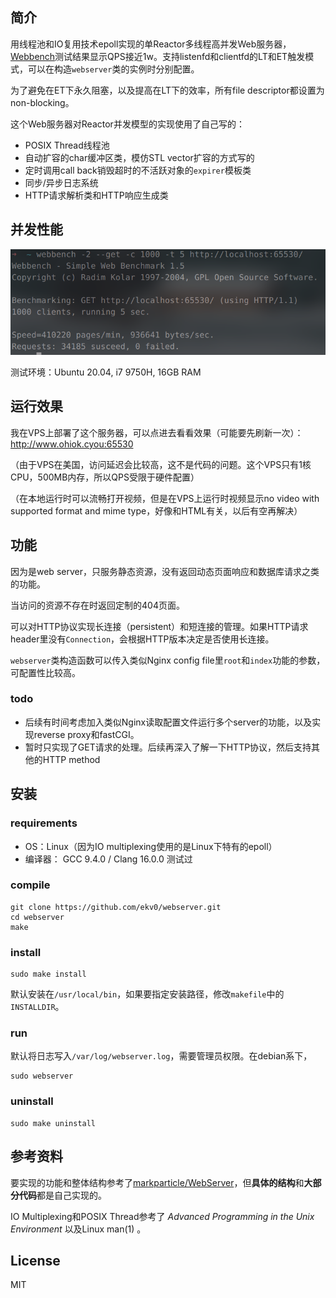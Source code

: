 ## 简介

用线程池和IO复用技术epoll实现的单Reactor多线程高并发Web服务器，[Webbench](http://home.tiscali.cz/~cz210552/webbench.html)测试结果显示QPS接近1w。支持listenfd和clientfd的LT和ET触发模式，可以在构造`webserver`类的实例时分别配置。

为了避免在ET下永久阻塞，以及提高在LT下的效率，所有file descriptor都设置为non-blocking。

这个Web服务器对Reactor并发模型的实现使用了自己写的：

- POSIX Thread线程池
- 自动扩容的char缓冲区类，模仿STL vector扩容的方式写的
- 定时调用call back销毁超时的不活跃对象的`expirer`模板类
- 同步/异步日志系统
- HTTP请求解析类和HTTP响应生成类

## 并发性能

<img src="./screenshot/1.png" alt="1.png" width="600" />

测试环境：Ubuntu 20.04, i7 9750H, 16GB RAM

## 运行效果

我在VPS上部署了这个服务器，可以点进去看看效果（可能要先刷新一次）：<http://www.ohiok.cyou:65530>

（由于VPS在美国，访问延迟会比较高，这不是代码的问题。这个VPS只有1核CPU，500MB内存，所以QPS受限于硬件配置）

（在本地运行时可以流畅打开视频，但是在VPS上运行时视频显示no video with supported format and mime type，好像和HTML有关，以后有空再解决）

## 功能

因为是web server，只服务静态资源，没有返回动态页面响应和数据库请求之类的功能。

当访问的资源不存在时返回定制的404页面。

可以对HTTP协议实现长连接（persistent）和短连接的管理。如果HTTP请求header里没有`Connection`，会根据HTTP版本决定是否使用长连接。

`webserver`类构造函数可以传入类似Nginx config file里`root`和`index`功能的参数，可配置性比较高。

### todo

- 后续有时间考虑加入类似Nginx读取配置文件运行多个server的功能，以及实现reverse proxy和fastCGI。
- 暂时只实现了GET请求的处理。后续再深入了解一下HTTP协议，然后支持其他的HTTP method

## 安装

### requirements

- OS：Linux（因为IO multiplexing使用的是Linux下特有的epoll）
- 编译器： GCC 9.4.0 / Clang 16.0.0 测试过

### compile

```shell
git clone https://github.com/ekv0/webserver.git
cd webserver
make
```

### install

```shell
sudo make install
```

默认安装在`/usr/local/bin`，如果要指定安装路径，修改`makefile`中的`INSTALLDIR`。

### run

默认将日志写入`/var/log/webserver.log`，需要管理员权限。在debian系下，

```shell
sudo webserver
```

### uninstall

```shell
sudo make uninstall
```

## 参考资料

要实现的功能和整体结构参考了[markparticle/WebServer](https://github.com/markparticle/WebServer)，但**具体的结构**和**大部分代码**都是自己实现的。

IO Multiplexing和POSIX Thread参考了 *Advanced Programming in the Unix Environment* 以及Linux man(1) 。

## License

MIT